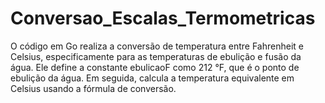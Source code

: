 # Conversao_Escalas_Termometricas
 O código em Go realiza a conversão de temperatura entre Fahrenheit e Celsius, especificamente para as temperaturas de ebulição e fusão da água. Ele define a constante ebulicaoF como 212 °F, que é o ponto de ebulição da água. Em seguida, calcula a temperatura equivalente em Celsius usando a fórmula de conversão.
